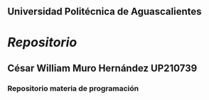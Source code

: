 ## Universidad Politécnica de Aguascalientes
# ***Repositorio***
## César William Muro Hernández UP210739
### Repositorio materia de programación
